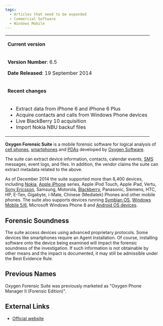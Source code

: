 ```yaml
---
tags:
  - Articles that need to be expanded
  - Commercial Software
  - Windows Mobile
---
```

<table>
<tbody>
<tr class="odd">
<td><p><strong>Current version</strong></p></td>
</tr>
<tr class="even">
<td><p><strong>Version Number</strong>: 6.5</p>
<p><strong>Date Released</strong>: 19 September 2014</p></td>
</tr>
<tr class="odd">
<td><p><strong>Recent changes</strong></p></td>
</tr>
<tr class="even">
<td><ul>
<li>Extract data from iPhone 6 and iPhone 6 Plus</li>
<li>Acquire contacts and calls from Windows Phone devices</li>
<li>Live BlackBerry 10 acquisition</li>
<li>Import Nokia NBU backuf files</li>
</ul></td>
</tr>
</tbody>
</table>

**Oxygen Forensic Suite** is a mobile forensic software for logical analysis of
[cell phones](cell_phones.md), [smartphones](smartphones.md) and
[PDAs](pdas.md) developed by [Oxygen Software](oxygen_software.md).

The suite can extract device information, contacts, calendar events,
[SMS](sms.md) messages, event logs, and files. In addition, the vendor claims
the suite can extract metadata related to the above.

As of December 2014 the suite supported more than 8,400 devices, including
[Nokia](nokia.md), [Apple iPhone](apple_iphone.md) series, Apple iPod Touch,
Apple iPad, Vertu, [Sony Ericsson](sony_ericsson.md), Samsung, Motorola,
[Blackberry](blackberry.md), Panasonic, Siemens, HTC, HP, E-Ten, Gigabyte,
i-Mate, Chinese (Mediatek) Phones and other mobile phones. The suite also
supports devices running [Symbian OS](symbian.md), [Windows Mobile
5/6](microsoft_windows_mobile.md), Microsoft Windows Phone 8 and [Android OS
devices](android.md).

## Forensic Soundness

The suite access devices using advanced proprietary protocols. Some devices
like smartphones require an Agent installation. Of course, installing software
onto the device being examined will impact the forensic soundness of the
investigation. If such information is not obtainable by other means and the
impact is documented, it may still be admissible under the Best Evidence Rule.

## Previous Names

Oxygen Forensic Suite was previously marketed as "Oxygen Phone Manager II
(Forensic Edition)".

## External Links

* [Official website](http://www.oxygen-forensic.com/)
